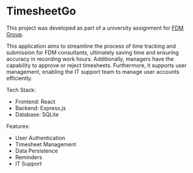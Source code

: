 # TimesheetGo
This project was developed as part of a university assignment for [FDM Group](https://www.fdmgroup.com/).

This application aims to streamline the process of time tracking and submission for FDM consultants, ultimately saving time and ensuring accuracy in recording work hours. Additionally, managers have the capability to approve or reject timesheets. Furthermore, it supports user management, enabling the IT support team to manage user accounts efficiently.

Tech Stack:
- Frontend: React
- Backend: Express.js
- Database: SQLite

Features:
- User Authentication
- Timesheet Management
- Data Persistence
- Reminders
- IT Support
